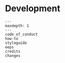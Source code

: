# Development

```{toctree}
---
maxdepth: 1
---
code_of_conduct
how-to
styleguide
eeps
credits
changes
```
